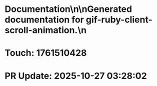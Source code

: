 # Documentation\n\nGenerated documentation for gif-ruby-client-scroll-animation.\n

# Touch: 1761510428

# PR Update: 2025-10-27 03:28:02
